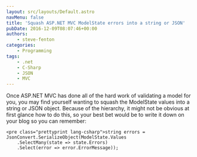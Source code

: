 ```yaml
---
layout: src/layouts/Default.astro
navMenu: false
title: 'Squash ASP.NET MVC ModelState errors into a string or JSON'
pubDate: 2016-12-09T08:07:46+00:00
authors:
    - steve-fenton
categories:
    - Programming
tags:
    - .net
    - C-Sharp
    - JSON
    - MVC
---
```


Once ASP.NET MVC has done all of the hard work of validating a model for you, you may find yourself wanting to squash the ModelState values into a string or JSON object. Because of the hierarchy, it might not be obvious at first glance how to do this, so your best bet would be to write it down on your blog so you can remember:

```
<pre class="prettyprint lang-csharp">string errors = JsonConvert.SerializeObject(ModelState.Values
    .SelectMany(state => state.Errors)
    .Select(error => error.ErrorMessage));
```